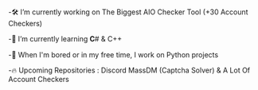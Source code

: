 -🛠️ I’m currently working on The Biggest AIO Checker Tool (+30 Account Checkers)
  
-🌱 I’m currently learning 𝐂# & C++

-🚀 When I'm bored or in my free time, I work on Python projects

-🔥 Upcoming Repositories : Discord MassDM (Captcha Solver) & A Lot Of Account Checkers


<!---
TF1-LEAK/TF1-LEAK is a ✨ special ✨ repository because its `README.md` (this file) appears on your GitHub profile.
You can click the Preview link to take a look at your changes.
--->
